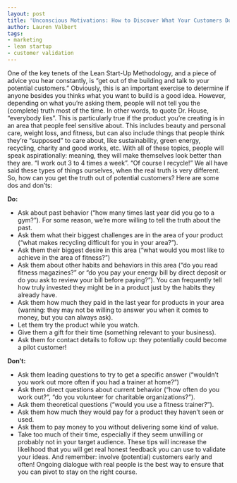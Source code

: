 ```yaml
---
layout: post
title: 'Unconscious Motivations: How to Discover What Your Customers Don’t Want to Tell You'
author: Lauren Valbert
tags:
- marketing
- lean startup
- customer validation
---
```


One of the key tenets of the Lean Start-Up Methodology, and a piece of advice you hear
constantly, is “get out of the building and talk to your potential customers.” Obviously, this is an
important exercise to determine if anyone besides you thinks what you want to build is a good
idea. However, depending on what you’re asking them, people will not tell you the (complete)
truth most of the time. In other words, to quote Dr. House, “everybody lies”.
This is particularly true if the product you’re creating is in an area that people feel sensitive
about. This includes beauty and personal care, weight loss, and fitness, but can also include
things that people think they’re “supposed” to care about, like sustainability, green energy,
recycling, charity and good works, etc. With all of these topics, people will speak aspirationally:
meaning, they will make themselves look better than they are. “I work out 3 to 4 times a week”.
“Of course I recycle!” We all have said these types of things ourselves, when the real truth is very
different.
So, how can you get the truth out of potential customers? Here are some dos and don’ts:

**Do:**

- Ask about past behavior (“how many times last year did you go to a gym?”). For some
reason, we’re more willing to tell the truth about the past.
- Ask them what their biggest challenges are in the area of your product (“what makes
recycling difficult for you in your area?”).
- Ask them their biggest desire in this area (“what would you most like to achieve in the
area of fitness?”)
- Ask them about other habits and behaviors in this area (“do you read fitness magazines?”
or “do you pay your energy bill by direct deposit or do you ask to review your bill before
paying?”). You can frequently tell how truly invested they might be in a product just by
the habits they already have.
- Ask them how much they paid in the last year for products in your area (warning: they
may not be willing to answer you when it comes to money, but you can always ask).
- Let them try the product while you watch.
- Give them a gift for their time (something relevant to your business).
- Ask them for contact details to follow up: they potentially could become a pilot customer!

**Don’t:**

- Ask them leading questions to try to get a specific answer (“wouldn’t you work out more
often if you had a trainer at home?”)
- Ask them direct questions about current behavior (“how often do you work out?”, “do
you volunteer for charitable organizations?”).
- Ask them theoretical questions (“would you use a fitness trainer?”).
- Ask them how much they would pay for a product they haven’t seen or used.
- Ask them to pay money to you without delivering some kind of value.
- Take too much of their time, especially if they seem unwilling or probably not in your
target audience.
These tips will increase the likelihood that you will get real honest feedback you can use to
validate your ideas. And remember: involve (potential) customers early and often! Ongoing
dialogue with real people is the best way to ensure that you can pivot to stay on the right course.